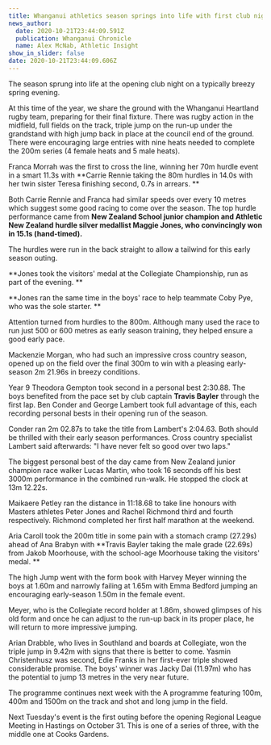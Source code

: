 ```yaml
---
title: Whanganui athletics season springs into life with first club night
news_author:
  date: 2020-10-21T23:44:09.591Z
  publication: Whanganui Chronicle
  name: Alex McNab, Athletic Insight
show_in_slider: false
date: 2020-10-21T23:44:09.606Z
---
```

The season sprung into life at the opening club night on a typically breezy spring evening.

At this time of the year, we share the ground with the Whanganui Heartland rugby team, preparing for their final fixture. There was rugby action in the midfield, full fields on the track, triple jump on the run-up under the grandstand with high jump back in place at the council end of the ground. There were encouraging large entries with nine heats needed to complete the 200m series (4 female heats and 5 male heats).

Franca Morrah was the first to cross the line, winning her 70m hurdle event in a smart 11.3s with **Carrie Rennie taking the 80m hurdles in 14.0s with her twin sister Teresa finishing second, 0.7s in arrears.**

Both Carrie Rennie and Franca had similar speeds over every 10 metres which suggest some good racing to come over the season. The top hurdle performance came from **New Zealand School junior champion and Athletic New Zealand hurdle silver medallist Maggie Jones, who convincingly won in 15.1s (hand-timed).**

The hurdles were run in the back straight to allow a tailwind for this early season outing.

**Jones took the visitors' medal at the Collegiate Championship, run as part of the evening.**

**Jones ran the same time in the boys' race to help teammate Coby Pye, who was the sole starter.**

Attention turned from hurdles to the 800m. Although many used the race to run just 500 or 600 metres as early season training, they helped ensure a good early pace.

Mackenzie Morgan, who had such an impressive cross country season, opened up on the field over the final 300m to win with a pleasing early-season 2m 21.96s in breezy conditions.

Year 9 Theodora Gempton took second in a personal best 2:30.88. The boys benefited from the pace set by club captain **Travis Bayler** through the first lap. Ben Conder and George Lambert took full advantage of this, each recording personal bests in their opening run of the season.

Conder ran 2m 02.87s to take the title from Lambert's 2:04.63. Both should be thrilled with their early season performances. Cross country specialist Lambert said afterwards: "I have never felt so good over two laps."

The biggest personal best of the day came from New Zealand junior champion race walker Lucas Martin, who took 16 seconds off his best 3000m performance in the combined run-walk. He stopped the clock at 13m 12.22s.

Maikaere Petley ran the distance in 11:18.68 to take line honours with Masters athletes Peter Jones and Rachel Richmond third and fourth respectively. Richmond completed her first half marathon at the weekend.

Aria Caroll took the 200m title in some pain with a stomach cramp (27.29s) ahead of Ana Brabyn with **Travis Bayler taking the male grade (22.69s) from Jakob Moorhouse, with the school-age Moorhouse taking the visitors' medal.**

The high Jump went with the form book with Harvey Meyer winning the boys at 1.60m and narrowly failing at 1.65m with Emma Bedford jumping an encouraging early-season 1.50m in the female event.

Meyer, who is the Collegiate record holder at 1.86m, showed glimpses of his old form and once he can adjust to the run-up back in its proper place, he will return to more impressive jumping.

Arian Drabble, who lives in Southland and boards at Collegiate, won the triple jump in 9.42m with signs that there is better to come. Yasmin Christenhusz was second, Edie Franks in her first-ever triple showed considerable promise. The boys' winner was Jacky Dai (11.97m) who has the potential to jump 13 metres in the very near future.

The programme continues next week with the A programme featuring 100m, 400m and 1500m on the track and shot and long jump in the field.

Next Tuesday's event is the first outing before the opening Regional League Meeting in Hastings on October 31. This is one of a series of three, with the middle one at Cooks Gardens.